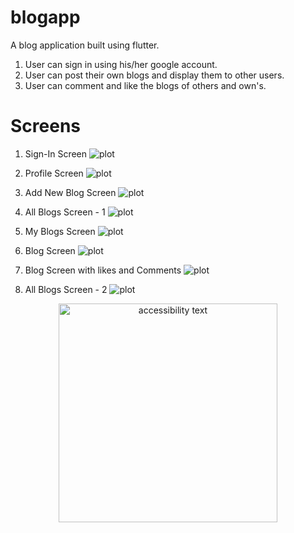 # blogapp
A blog application built using flutter.
1.  User can sign in using his/her google account.
2.  User can post their own blogs and display them to other users.
3.  User can comment and like the blogs of others and own's.

# Screens
1. Sign-In Screen
![plot](./screenshots/signinScreen.jpg)

2. Profile Screen
![plot](./screenshots/profileScreen.jpg)

3. Add New Blog Screen
![plot](./screenshots/addNewBlog.jpg)

4. All Blogs Screen - 1
![plot](./screenshots/allBlogsBefore.jpg)

5. My Blogs Screen
![plot](./screenshots/myBlogs.jpg)

6. Blog Screen
![plot](./screenshots/blogScreen.jpg)

7. Blog Screen with likes and Comments
![plot](./screenshots/blogScreenLikes&Comments.jpg)

8. All Blogs Screen - 2
![plot](./screenshots/allBlogsAfter.jpg)

<p align="center">
  <img src="./screenshots/signinScreen.jpg" width="350" alt="accessibility text">
</p>
